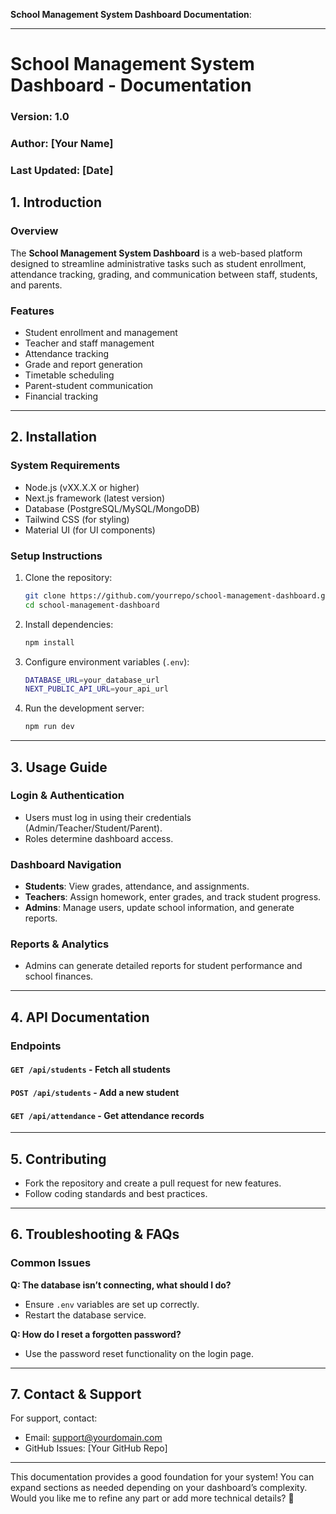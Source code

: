  **School Management System Dashboard Documentation**:

---

# **School Management System Dashboard - Documentation**  
### Version: 1.0  
### Author: [Your Name]  
### Last Updated: [Date]  

## **1. Introduction**  
### **Overview**  
The **School Management System Dashboard** is a web-based platform designed to streamline administrative tasks such as student enrollment, attendance tracking, grading, and communication between staff, students, and parents.  

### **Features**  
- Student enrollment and management  
- Teacher and staff management  
- Attendance tracking  
- Grade and report generation  
- Timetable scheduling  
- Parent-student communication  
- Financial tracking  

---

## **2. Installation**  
### **System Requirements**  
- Node.js (vXX.X.X or higher)  
- Next.js framework (latest version)  
- Database (PostgreSQL/MySQL/MongoDB)  
- Tailwind CSS (for styling)  
- Material UI (for UI components)  

### **Setup Instructions**  
1. Clone the repository:  
   ```bash
   git clone https://github.com/yourrepo/school-management-dashboard.git
   cd school-management-dashboard
   ```
2. Install dependencies:  
   ```bash
   npm install
   ```
3. Configure environment variables (`.env`):  
   ```bash
   DATABASE_URL=your_database_url
   NEXT_PUBLIC_API_URL=your_api_url
   ```
4. Run the development server:  
   ```bash
   npm run dev
   ```

---

## **3. Usage Guide**  
### **Login & Authentication**  
- Users must log in using their credentials (Admin/Teacher/Student/Parent).  
- Roles determine dashboard access.  

### **Dashboard Navigation**  
- **Students**: View grades, attendance, and assignments.  
- **Teachers**: Assign homework, enter grades, and track student progress.  
- **Admins**: Manage users, update school information, and generate reports.  

### **Reports & Analytics**  
- Admins can generate detailed reports for student performance and school finances.  

---

## **4. API Documentation**  
### **Endpoints**  
#### `GET /api/students` - Fetch all students  
#### `POST /api/students` - Add a new student  
#### `GET /api/attendance` - Get attendance records  

---

## **5. Contributing**  
- Fork the repository and create a pull request for new features.  
- Follow coding standards and best practices.  

---

## **6. Troubleshooting & FAQs**  
### **Common Issues**  
**Q: The database isn’t connecting, what should I do?**  
- Ensure `.env` variables are set up correctly.  
- Restart the database service.  

**Q: How do I reset a forgotten password?**  
- Use the password reset functionality on the login page.  

---

## **7. Contact & Support**  
For support, contact:  
- Email: support@yourdomain.com  
- GitHub Issues: [Your GitHub Repo]  

---

This documentation provides a good foundation for your system! You can expand sections as needed depending on your dashboard’s complexity. Would you like me to refine any part or add more technical details? 🚀
